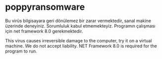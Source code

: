 # poppyransomware
Bu virüs bilgisayara geri dönülemez bir zarar vermektedir, sanal makine üzerinde deneyiniz. Sorumluluk kabul etmemekteyiz. 
Programın çalışması için net framework 8.0 gerekmektedir.

This virus causes irreversible damage to the computer, try it on a virtual machine. We do not accept liability.
NET Framework 8.0 is required for the program to run.
